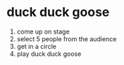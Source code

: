 # duck duck goose

1. come up on stage
1. select 5 people from the audience
1. get in a circle
1. play duck duck goose

